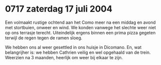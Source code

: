 # 0717 zaterdag 17 juli 2004
Een volmaakt rustige ochtend aan het Como meer na een middag en avond met stortbuien, onweer en wind. We konden vanwege het slechte weer niet op ons terrasje terecht. Uiteindelijk ergens binnen een prima pizza gegeten terwijl de regen tegen de ramen sloeg.

We hebben ons al weer gesettled in ons huisje in Dicomano. En, wat belangrijher is: we hebben Cathrien veilig en wel opgehaald van de trein. Weerzien na 3 maanden, heerlijk om weer bij elkaar te zijn.